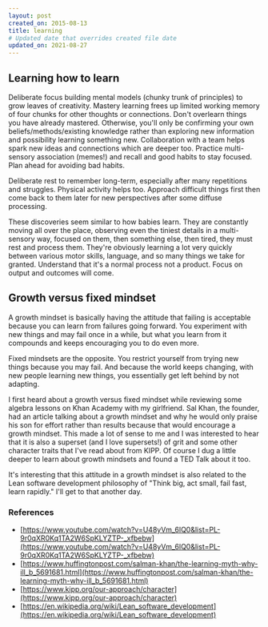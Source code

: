 ```yaml
---
layout: post
created_on: 2015-08-13
title: learning
# Updated date that overrides created file date
updated_on: 2021-08-27
---
```


## Learning how to learn

Deliberate focus
building mental models 
(chunky trunk of principles) 
to grow 
leaves of creativity. 
Mastery learning 
frees up limited working memory
of four chunks
for other thoughts 
or connections.
Don't overlearn
things you have already mastered.
Otherwise, 
you'll only be confirming
your own beliefs/methods/existing knowledge
rather than exploring 
new information
and possibility
learning
something new.
Collaboration with a team
helps spark new ideas and connections
which are deeper too. 
Practice multi-sensory association (memes!)
and recall
and good habits
to stay focused.
Plan ahead 
for avoiding bad habits.

Deliberate rest
to remember long-term, 
especially after many repetitions 
and struggles. 
Physical activity helps too.
Approach difficult things first
then come back to them later
for new perspectives
after some diffuse processing.

These discoveries 
seem similar 
to how babies learn.
They are constantly
moving all over the place,
observing 
even the tiniest details
in a multi-sensory way,
focused on them,
then something else,
then tired, 
they must rest and process them.
They're obviously
learning a lot very quickly
between various motor skills,
language,
and so many things
we take for granted.
Understand that it's a normal process
not a product. 
Focus on output
and outcomes will come.


## Growth versus fixed mindset

A growth mindset 
is basically 
having the attitude that failing is acceptable 
because you can learn from failures
going forward. 
You experiment 
with new things
and may fail 
once in a while,
but what you learn from it compounds
and keeps encouraging you to do even more.

Fixed mindsets 
are the opposite. 
You restrict yourself 
from trying new things
because you may fail.
And because 
the world keeps changing, 
with new people 
learning new things, 
you essentially 
get left behind 
by not adapting.

I first heard about
a growth versus fixed mindset
while reviewing some algebra lessons
on Khan Academy 
with my girlfriend. 
Sal Khan, 
the founder,
had an article
talking about a growth mindset
and why he would only praise his son
for effort
rather than results
because that would encourage
a growth mindset. 
This made a lot of sense to me
and I was interested 
to hear that it is also a superset 
(and I love supersets!) 
of grit 
and some other character traits 
that I've read about from 
KIPP. 
Of course 
I dug a little deeper 
to learn about
growth mindsets 
and found a TED Talk
about it too.

It's interesting 
that this attitude 
in a growth mindset 
is also related to the
Lean software development
philosophy of 
"Think big, act small, fail fast, learn rapidly." 
I'll get to that another day.

### References

* [https://www.youtube.com/watch?v=U48yVm_6lQ0&list=PL-9r0qXR0Kq1TA2W6SpKLYZTP-_xfbebw](https://www.youtube.com/watch?v=U48yVm_6lQ0&list=PL-9r0qXR0Kq1TA2W6SpKLYZTP-_xfbebw)
* [https://www.huffingtonpost.com/salman-khan/the-learning-myth-why-ill_b_5691681.html](https://www.huffingtonpost.com/salman-khan/the-learning-myth-why-ill_b_5691681.html)
* [https://www.kipp.org/our-approach/character](https://www.kipp.org/our-approach/character)
* [https://en.wikipedia.org/wiki/Lean_software_development](https://en.wikipedia.org/wiki/Lean_software_development)
